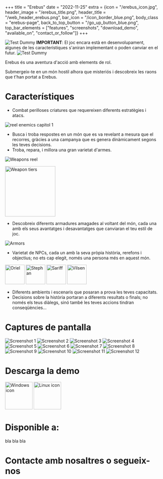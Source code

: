 +++
title = "Erebus"
date = "2022-11-25"
extra = {icon = "/erebus_icon.jpg", header_image = "/erebus_title.png", header_title = "/web_header_erebus.png", bar_icon = "/icon_border_blue.png", body_class = "erebus-page", back_to_top_button = "/go_up_button_blue.png", top_bar_elements = ["features", "screenshots", "download_demo", "available_on", "contact_or_follow"]}
+++

![Test Dummy](test_dummy.png)
**IMPORTANT**: El joc encara està en desenvolupament, algunes de les característiques s'aniran implementant o poden canviar en el futur.
![Test Dummy](test_dummy.png)

Erebus és una aventura d'acció amb elements de rol.

Submergeix-te en un món hostil alhora que misteriós i descobreix les raons que t'han portat a Erebus.


# Característiques

- Combat perilloses criatures que requereixen diferents estratègies i atacs.

![reel enemics capitol 1](chapter_1_enemies_reel.png)

- Busca i troba respostes en un món que es va revelant a mesura que el recorres, gràcies a una campanya que es genera dinàmicament segons les teves decisions.
- Troba, repara, i millora una gran varietat d'armes.

![Weapons reel](weapons_reel.png)

<img alt="Weapon tiers" src="weapon_tiers.png" height="165px">

- Descobreix diferents armadures amagades al voltant del món, cada una amb els seus avantatges i desavantatges que canviaran el teu estil de joc.

![Armors](armors.gif)

- Varietat de NPCs, cada un amb la seva pròpia història, rerefons i objectius; no ets cap elegit, només una persona més en aquest món.

<img alt="Oriel" src="/icons/erebus_npcs/oriel.png" width="64px" class="pixelated">
<img alt="Stephan" src="/icons/erebus_npcs/stephan.png" width="64px" class="pixelated">
<img alt="Sariff" src="/icons/erebus_npcs/sariff.png" width="64px" class="pixelated">
<img alt="Vilsen" src="/icons/erebus_npcs/vilsen.png" width="64px" class="pixelated">

- Diferents ambients i escenaris que posaran a prova les teves capacitats.
- Decisions sobre la història portaran a diferents resultats o finals; no només els teus diàlegs, sinó també les teves accions tindran conseqüències...

# Captures de pantalla

<div class="image-grid">
    <img src="screenshots/01.jpg" alt="Screenshot 1">
    <img src="screenshots/02.jpg" alt="Screenshot 2">
    <img src="screenshots/03.jpg" alt="Screenshot 3">
    <img src="screenshots/04.jpg" alt="Screenshot 4">
    <img src="screenshots/05.jpg" alt="Screenshot 5">
    <img src="screenshots/06.jpg" alt="Screenshot 6">
    <img src="screenshots/07.jpg" alt="Screenshot 7">
    <img src="screenshots/08.jpg" alt="Screenshot 8">
    <img src="screenshots/09.jpg" alt="Screenshot 9">
    <img src="screenshots/10.jpg" alt="Screenshot 10">
    <img src="screenshots/11.jpg" alt="Screenshot 11">
    <img src="screenshots/12.jpg" alt="Screenshot 12">
</div>


# Descarga la demo

<div class="horizontal-container wrap" style="gap: 70px;">
    <a href="/demo/erebus_windows_demo.zip" download><img src="/icons/windows.svg" alt="Windows icon" width="90px"></a>
    <a href="/demo/erebus_linux_demo.zip" download><img src="/icons/linux.svg" alt="Linux icon" width="90px"></a>
</div>


# Disponible a:

bla bla bla


# Contacte amb nosaltres o segueix-nos
